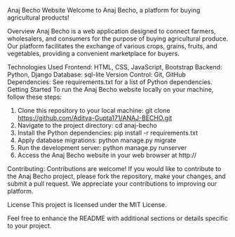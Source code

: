 Anaj Becho Website
Welcome to Anaj Becho, a platform for buying agricultural products!

Overview
Anaj Becho is a web application designed to connect farmers, wholesalers, and consumers for the purpose of buying agricultural produce. Our platform facilitates the exchange of various crops, grains, fruits, and vegetables, providing a convenient marketplace for buyers.

Technologies Used
Frontend: HTML, CSS, JavaScript, Bootstrap
Backend: Python, Django
Database: sql-lite
Version Control: Git, GitHub
Dependencies: See requirements.txt for a list of Python dependencies.
Getting Started
To run the Anaj Becho website locally on your machine, follow these steps:

1. Clone this repository to your local machine:
git clone https://github.com/Aditya-Gupta171/ANAJ-BECHO.git
2. Navigate to the project directory:
cd anaj-becho
3. Install the Python dependencies:
pip install -r requirements.txt
4. Apply database migrations:
python manage.py migrate
5. Run the development server:
python manage.py runserver
6. Access the Anaj Becho website in your web browser at http://

Contributing:
Contributions are welcome! If you would like to contribute to the Anaj Becho project, please fork the repository, make your changes, and submit a pull request. We appreciate your contributions to improving our platform.

License
This project is licensed under the MIT License.

Feel free to enhance the README with additional sections or details specific to your project.
